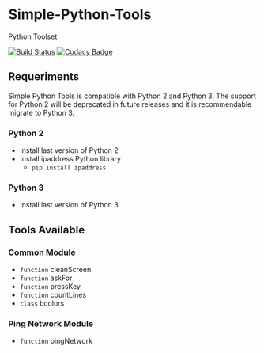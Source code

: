 # Simple-Python-Tools
Python Toolset

[![Build Status](https://travis-ci.org/RDCH106/SimplePythonTools.svg?branch=master)](https://travis-ci.org/RDCH106/SimplePythonTools)
[![Codacy Badge](https://api.codacy.com/project/badge/Grade/0de7fa652b1843ed85f2a1bc9d414b7f)](https://www.codacy.com/app/RDCH106/SimplePythonTools?utm_source=github.com&amp;utm_medium=referral&amp;utm_content=RDCH106/SimplePythonTools&amp;utm_campaign=Badge_Grade)

## Requeriments

Simple Python Tools is compatible with Python 2 and Python 3. The support for Python 2 will be deprecated in future releases and it is recommendable migrate to Python 3.

### Python 2

- Install last version of Python 2
- Install ipaddress Python library
  - `pip install ipaddress`

### Python 3

- Install last version of Python 3

## Tools Available

### Common Module

- `function` cleanScreen
- `function` askFor
- `function` pressKey
- `function` countLines
- `class` bcolors

### Ping Network Module

- `function` pingNetwork
